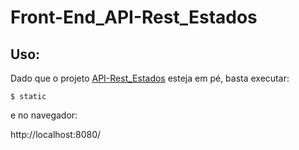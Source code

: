 # Front-End_API-Rest_Estados

Uso:
------
Dado que o projeto [API-Rest_Estados](https://github.com/ailton07/API-Rest_Estados) esteja em pé, basta executar:
```
$ static
```
e no navegador:

http://localhost:8080/
